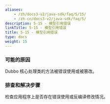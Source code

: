 ```yaml
---
aliases:
    - /zh/docs3-v2/java-sdk/faq/5/15/
    - /zh-cn/docs3-v2/java-sdk/faq/5/
description: 5-15 - 模型引用错误
linkTitle: 5-15 - 模型引用错误
title: 5-15 - 模型引用错误
type: docs
weight: 15
---
```






### 可能的原因

Dubbo 核心处理类的方法被错误使用或被篡改。

### 排查和解决步骤

检查应用程序上是否存在错误使用或反编译修改情况。